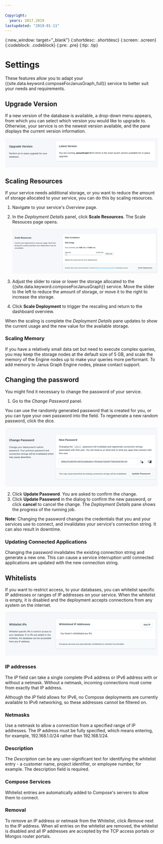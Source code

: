 ```yaml
---

Copyright:
  years: 2017,2019
lastupdated: "2019-01-11"
---
```


{:new_window: target="_blank"}
{:shortdesc: .shortdesc}
{:screen: .screen}
{:codeblock: .codeblock}
{:pre: .pre}
{:tip: .tip}

# Settings

These features allow you to adapt your {{site.data.keyword.composeForJanusGraph_full}} service to better suit your needs and requirements.


## Upgrade Version

If a new version of the database is available, a drop-down menu appears, from which you can select which version you would like to upgrade to. Otherwise, your service is on the newest version available, and the pane displays the current version information.

![The Version pane](./images/janusgraph-version-show.png "The Version pane")


## Scaling Resources

If your service needs additional storage, or you want to reduce the amount of storage allocated to your service, you can do this by scaling resources.

1. Navigate to your service's _Overview_ page.
2. In the _Deployment Details_ panel, click **Scale Resources**. The Scale Resouces page opens.

    ![The Scale Resources page](./images/janusgraph-scale-show.png "The Scale Resources page")

3. Adjust the slider to raise or lower the storage allocated to the {{site.data.keyword.composeForJanusGraph}} service. Move the slider to the left to reduce the amount of storage, or move it to the right to increase the storage.
4. Click **Scale Deployment** to trigger the rescaling and return to the dashboard overview. 

When the scaling is complete the _Deployment Details_ pane updates to show the current usage and the new value for the available storage.

### Scaling Memory

If you have a relatively small data set but need to execute complex queries, you may keep the storage nodes at the default size of 5 GB, and scale the memory of the Engine nodes up to make your queries more performant. To add memory to Janus Graph Engine nodes, please contact support.


## Changing the password

You might find it necessary to change the password of your service.

1. Go to the _Change Password_ panel. 

  You can use the randomly generated password that is created for you, or you can type your own password into the field. To regenerate a new random password, click the dice. 
  
  ![Updating the JanusGraph password](./images/janusgraph-update-password.png "The automatic password generator")

2. Click **Update Password**. You are asked to confirm the change.
3. Click **Update Password** in the dialog to confirm the new password, or click **cancel** to cancel the change. The _Deployment Details_ pane shows the progress of the running job.

**Note:** Changing the password changes the credentials that you and your services use to connect, and invalidates your service's connection string. It can also result in downtime.

### Updating Connected Applications

Changing the password invalidates the existing connection string and generate a new one. This can cause a service interruption until connected applications are updated with the new connection string.


## Whitelists

If you want to restrict access, to your databases, you can whitelist specific IP addresses or ranges of IP addresses on your service. When the whitelist is empty, it is disabled and the deployment accepts connections from any system on the internet.

![Whitelisting IPs](./images/janusgraph-whitelist-show.png "The whitelist fields.")

### IP addresses
The *IP* field can take a single complete IPv4 address or IPv6 address with or without a netmask. Without a netmask, incoming connections must come from exactly that IP address. 

Although the *IP* field allows for IPv6, no Compose deployments are currently available to IPv6 networking, so these addresses cannot be filtered on.

### Netmasks

Use a netmask to allow a connection from a specified range of IP addresses. The IP address must be fully specified, which means entering, for example, 192.168.1.0/24 rather than 192.168.1/24.

### Description
The *Description* can be any user-significant text for identifying the whitelist entry - a customer name, project identifier, or employee number, for example. The description field is required.

### Compose Services
Whitelist entries are automatically added to Compose's servers to allow them to connect.

### Removal
To remove an IP address or netmask from the Whitelist, click *Remove* next to the IP address.
When all entries on the whitelist are removed, the whitelist is disabled and all IP addresses are accepted by the TCP access portals or Mongos router portals.
